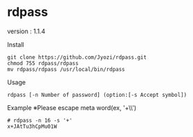 # rdpass
version : 1.1.4

Install
```
git clone https://github.com/Jyozi/rdpass.git
chmod 755 rdpass/rdpass
mv rdpass/rdpass /usr/local/bin/rdpass
```

Usage
```
rdpass [-n Number of password] (option:[-s Accept symbol])
```

Example
※Please escape meta word(ex, '+\\\\')
```
# rdpass -n 16 -s '+'
x+JAtTu3hCpMu01W
```
